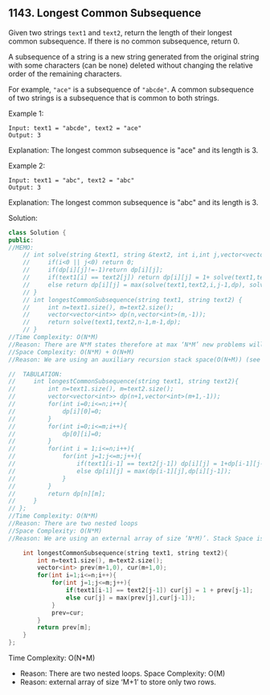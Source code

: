 ## 1143. Longest Common Subsequence

Given two strings `text1` and `text2`, return the length of their longest common subsequence. If there is no common subsequence, return 0.

A subsequence of a string is a new string generated from the original string with some characters (can be none) deleted without changing the relative order of the remaining characters.

For example, `"ace"` is a subsequence of `"abcde"`.
A common subsequence of two strings is a subsequence that is common to both strings.

Example 1:
```
Input: text1 = "abcde", text2 = "ace" 
Output: 3
```
Explanation: The longest common subsequence is "ace" and its length is 3.

Example 2:
```
Input: text1 = "abc", text2 = "abc"
Output: 3
```
Explanation: The longest common subsequence is "abc" and its length is 3.

Solution: 
```cpp
class Solution {
public:
//MEMO: 
    // int solve(string &text1, string &text2, int i,int j,vector<vector<int>> &dp){
    //     if(i<0 || j<0) return 0;
    //     if(dp[i][j]!=-1)return dp[i][j];
    //     if(text1[i] == text2[j]) return dp[i][j] = 1+ solve(text1,text2,i-1,j-1,dp);
    //     else return dp[i][j] = max(solve(text1,text2,i,j-1,dp), solve(text1,text2,i-1,j,dp));
    // }
    // int longestCommonSubsequence(string text1, string text2) {
    //     int n=text1.size(), m=text2.size();
    //     vector<vector<int>> dp(n,vector<int>(m,-1));
    //     return solve(text1,text2,n-1,m-1,dp);
    // }
//Time Complexity: O(N*M)
//Reason: There are N*M states therefore at max ‘N*M’ new problems will be solved.
//Space Complexity: O(N*M) + O(N+M)
//Reason: We are using an auxiliary recursion stack space(O(N+M)) (see the recursive tree, in the worst case, we will go till N+M calls at a time) and a 2D array ( O(N*M)).

//  TABULATION: 
//     int longestCommonSubsequence(string text1, string text2){
//         int n=text1.size(), m=text2.size();
//         vector<vector<int>> dp(n+1,vector<int>(m+1,-1));
//         for(int i=0;i<=n;i++){
//             dp[i][0]=0;
//         }
//         for(int i=0;i<=m;i++){
//             dp[0][i]=0;
//         }
//         for(int i = 1;i<=n;i++){
//             for(int j=1;j<=m;j++){
//                 if(text1[i-1] == text2[j-1]) dp[i][j] = 1+dp[i-1][j-1];
//                 else dp[i][j] = max(dp[i-1][j],dp[i][j-1]);
//             }
//         }
//         return dp[n][m];
//     }
// };
//Time Complexity: O(N*M)
//Reason: There are two nested loops
//Space Complexity: O(N*M)
//Reason: We are using an external array of size ‘N*M)’. Stack Space is eliminated.

    int longestCommonSubsequence(string text1, string text2){
        int n=text1.size(), m=text2.size();
        vector<int> prev(m+1,0), cur(m+1,0);
        for(int i=1;i<=n;i++){
            for(int j=1;j<=m;j++){
                if(text1[i-1] == text2[j-1]) cur[j] = 1 + prev[j-1];
                else cur[j] = max(prev[j],cur[j-1]);
            }
            prev=cur;
        }
        return prev[m];
    }
};
```
Time Complexity: O(N*M)
 - Reason: There are two nested loops.
Space Complexity: O(M)
 - Reason: external array of size ‘M+1’ to store only two rows.
